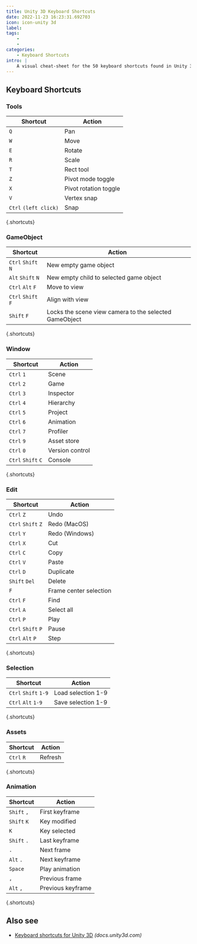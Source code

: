 ```yaml
---
title: Unity 3D Keyboard Shortcuts
date: 2022-11-23 16:23:31.692703
icon: icon-unity 3d
label: 
tags: 
    - 
    - 
categories:
    - Keyboard Shortcuts
intro: |
    A visual cheat-sheet for the 50 keyboard shortcuts found in Unity 3D
---
```




Keyboard Shortcuts
------------------



### Tools

Shortcut | Action
---|---
`Q`  | Pan
`W`  | Move
`E`  | Rotate
`R`  | Scale
`T`  | Rect tool
`Z`  | Pivot mode toggle
`X`  | Pivot rotation toggle
`V`  | Vertex snap
`Ctrl` `(left click)`  | Snap
{.shortcuts}


### GameObject

Shortcut | Action
---|---
`Ctrl` `Shift` `N`  | New empty game object
`Alt` `Shift` `N`  | New empty child to selected game object
`Ctrl` `Alt` `F`  | Move to view
`Ctrl` `Shift` `F`  | Align with view
`Shift` `F`  | Locks the scene view camera to the selected GameObject
{.shortcuts}


### Window

Shortcut | Action
---|---
`Ctrl` `1`  | Scene
`Ctrl` `2`  | Game
`Ctrl` `3`  | Inspector
`Ctrl` `4`  | Hierarchy
`Ctrl` `5`  | Project
`Ctrl` `6`  | Animation
`Ctrl` `7`  | Profiler
`Ctrl` `9`  | Asset store
`Ctrl` `0`  | Version control
`Ctrl` `Shift` `C`  | Console
{.shortcuts}


### Edit

Shortcut | Action
---|---
`Ctrl` `Z`  | Undo
`Ctrl` `Shift` `Z`  | Redo (MacOS)
`Ctrl` `Y`  | Redo (Windows)
`Ctrl` `X`  | Cut
`Ctrl` `C`  | Copy
`Ctrl` `V`  | Paste
`Ctrl` `D`  | Duplicate
`Shift` `Del`  | Delete
`F`  | Frame center selection
`Ctrl` `F`  | Find
`Ctrl` `A`  | Select all
`Ctrl` `P`  | Play
`Ctrl` `Shift` `P`  | Pause
`Ctrl` `Alt` `P`  | Step
{.shortcuts}


### Selection

Shortcut | Action
---|---
`Ctrl` `Shift` `1-9`  | Load selection 1-9
`Ctrl` `Alt` `1-9`  | Save selection 1-9
{.shortcuts}


### Assets

Shortcut | Action
---|---
`Ctrl` `R`  | Refresh
{.shortcuts}


### Animation

Shortcut | Action
---|---
`Shift` `,`  | First keyframe
`Shift` `K`  | Key modified
`K`  | Key selected
`Shift` `.`  | Last keyframe
`.`  | Next frame
`Alt` `.`  | Next keyframe
`Space`  | Play animation
`,`  | Previous frame
`Alt` `,`  | Previous keyframe
{.shortcuts}




Also see
--------
- [Keyboard shortcuts for Unity 3D](https://docs.unity3d.com/2018.1/Documentation/Manual/UnityHotkeys.html) _(docs.unity3d.com)_

